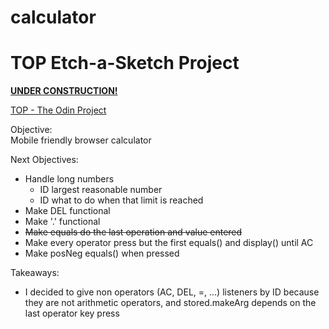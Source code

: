 # calculator

<h1>TOP Etch-a-Sketch Project</h1>

**[UNDER CONSTRUCTION!](https://el-pea.github.io/calculator/)**

[TOP - The Odin Project](https://www.theodinproject.com/faq)

Objective:</br>
Mobile friendly browser calculator

Next Objectives:</br>
* Handle long numbers
    * ID largest reasonable number
    * ID what to do when that limit is reached
* Make DEL functional
* Make '.' functional
* ~~Make equals do the last operation and value entered~~
* Make every operator press but the first equals() and display() until AC
* Make posNeg equals() when pressed

Takeaways:</br>
* I decided to give non operators (AC, DEL, =, ...) listeners by ID because they are not arithmetic operators, and stored.makeArg depends on the last operator key press
